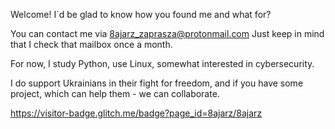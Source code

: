 Welcome!
I`d be glad to know how you found me and what for?

You can contact me via 8ajarz_zaprasza@protonmail.com
Just keep in mind that I check that mailbox once a month.

For now, I study Python, use Linux, somewhat interested in cybersecurity.

I do support Ukrainians in their fight for freedom, and if you have some project, which can help them - we can collaborate.

https://visitor-badge.glitch.me/badge?page_id=8ajarz/8ajarz
